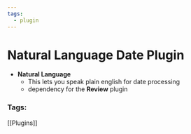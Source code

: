 ```yaml
---
tags:
  - plugin
---
```

# Natural Language Date Plugin
- **Natural Language**
	- This lets you speak plain english for date processing
	- dependency for the **Review** plugin

### Tags:
[[Plugins]]